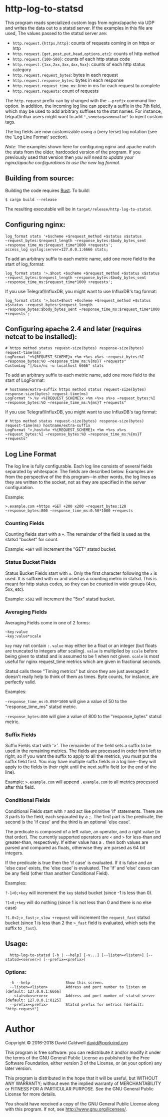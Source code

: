 # http-log-to-statsd

This program reads specialized custom logs from nginx/apache via UDP and
writes the data out to a statsd server. If the examples in this file are
used, The values passed to the statsd server are:

- `http.request.{https,http}`: counts of requests coming in on https or http
- `http.request.{get,post,put,head,options,etc}`: counts of http method
- `http.request.{100-500}`: counts of each http status code
- `http.request.{1xx,2xx,3xx,4xx,5xx}`: counts of each http status category
- `http.request.request_bytes`: bytes in each request
- `http.request.response_bytes`: bytes in each response
- `http.request.request_time_ms`: time in ms for each request to complete
- `http.request.requests`: count of requests

The `http.request` prefix can by changed with the `--prefix` command line
option. In addition, the incoming log line can specify a suffix in the 7th
field, which may be used to add arbitrary suffixes to the stat names. For
instance, telgraf/influx users might want to add `",sometag=somevalue"` to
inject custom tags.

The log fields are now customizable using a (very terse) log notation (see
the 'Log Line Format' section).

*Note*: The examples shown here for configuring nginx and apache match the
stats from the older, hardcoded version of the program. If you previously
used that version then *you will need to update your nginx/apache
configurations to use the new log format*.

## Building from source:

Building the code requires [Rust](https://www.rust-lang.org). To build:

    $ cargo build --release

The resulting executable will be in `target/release/http-log-to-statsd`.

## Configuring nginx:

    log_format stats '+$scheme +$request_method +$status x$status ~request_bytes:$request_length ~response_bytes:$body_bytes_sent ~response_time_ms:$request_time*1000 +requests';
    access_log syslog:server=127.0.0.1:6666 stats;

To add an arbitrary suffix to each metric name, add one more field to the
start of log_format:

    log_format stats '>.$host +$scheme +$request_method +$status x$status ~request_bytes:$request_length ~response_bytes:$body_bytes_sent ~response_time_ms:$request_time*1000 +requests';

If you use Telegraf/InfluxDB, you might want to use InfluxDB's tag format:

    log_format stats '>,host=$host +$scheme +$request_method +$status x$status ~request_bytes:$request_length ~response_bytes:$body_bytes_sent ~response_time_ms:$request_time*1000 +requests';

## Configuring apache 2.4 and later (requires netcat to be installed):

    # https method status request-size(bytes) response-size(bytes) request-time(ms)
    LogFormat "+%{REQUEST_SCHEME}x +%m +%>s x%>s ~request_bytes:%I ~response_bytes:%O ~response_time_ms:%{ms}T +requests"
    CustomLog "|/bin/nc -u localhost 6666" stats

To add an arbitrary suffix to each metric name, add one more field to the
start of LogFormat:

    # hostname/extra-suffix https method status request-size(bytes) response-size(bytes) request-time(ms)
    LogFormat ">.%v +%{REQUEST_SCHEME}x +%m +%>s x%>s ~request_bytes:%I ~response_bytes:%O ~response_time_ms:%{ms}T +requests"

If you use Telegraf/InfluxDB, you might want to use InfluxDB's tag format:

    # https method status request-size(bytes) response-size(bytes) request-time(ms) hostname/extra-suffix
    LogFormat ">,host=%v +%{REQUEST_SCHEME}x +%m +%>s x%>s ~request_bytes:%I ~response_bytes:%O ~response_time_ms:%{ms}T +requests"

## Log Line Format

The log line is fully configurable. Each log line consists of several fields
separated by whitespace. The fields are described below. Examples are from
the perspective of the this program--in other words, the log lines as they
are written to the socket, not as they are specified in the server
configuration.

Example:

    >.example.com +https +GET +200 x200 ~request_bytes:120 ~response_bytes:800 ~response_time_ms:0.50*1000 +requests

### Counting Fields

Counting fields start with a `+`. The remainder of the field is used as the
statsd "bucket" for count.

Example: `+GET` will increment the "GET" statsd bucket.

### Status Bucket Fields

Status Bucket Fields start with `x`. Only the first character following the
`x` is used. It is suffixed with `xx` and used as a counting metric in
statsd. This is meant for http status codes, so they can be counted in wide
groups (4xx, 5xx, etc).

Example: `x502` will increment the "5xx" statsd bucket.

### Averaging Fields

Averaging Fields come in one of 2 forms:

    ~key:value
    ~key:value*scale

`key` may not contain `:`. `value` may either be a float or an integer (but
floats are truncated to integers after scaling). `value` is multiplied by
`scale` before being given to statsd and is assumed to be 1 when not
given. `scale` is most useful for nginx request_time metrics which are given
in fractional seconds.

Statsd calls these "Timing metrics" but since they are just averaged it
doesn't really help to think of them as times. Byte counts, for instance,
are perfectly valid.

Examples:

`~response_time_ms:0.050*1000` will give a value of 50 to the
"response_time_ms" statsd metric.

`~response_bytes:800` will give a value of 800 to the "response_bytes"
statsd metric.

### Suffix Fields

Suffix Fields start with '>'. The remainder of the field sets a suffix to be
used in the remaining metrics. The fields are processed in order from left
to right, so if you want the suffix to apply to all the metrics, you must
put the suffix field first. You may have multiple suffix fields in a log
line--they will apply to the fields to their right until the next suffix
field (or the end of the line).

Example: `>.example.com` will append `.example.com` to all metrics
processed after this field.

### Conditional Fields

Conditional Fields start with `?` and act like primitive 'if'
statements. There are 3 parts to the field, each separated by a `;`. The
first part is the predicate, the second is the 'if case' and the third is an
optional 'else case'.

The predicate is composed of a left value, an operator, and a right value
(in that order). The currently supported operators are `<` and `>` for
less-than and greater-than, respectively. If either value has a `.` then
both values are parsed and compared as floats, otherwise they are parsed as
64 bit integers.

If the predicate is true then the 'if case' is evaluated. If it is false and
an 'else case' exists, the 'else case' is evaluated. The 'if' and 'else'
cases can be any field (other than another Conditional Field).

Examples:

`?-1<0;+key` will increment the `key` statsd bucket (since -1 is less than 0).

`?1<0;+key` will do nothing (since 1 is not less than 0 and there is no else
case)

`?1.0<2;>_fast;>_slow +request` will increment the `request_fast` statsd
bucket (since 1 is less than 2 the `>_fast` field is evaluated, which sets
the suffix to `_fast`).

## Usage:

      http-log-to-statsd [-h | --help] [-v...] [--listen=<listen>] [--statsd=<server>] [--prefix=<prefix>]

### Options:

      -h --help                Show this screen.
      --listen=<listen>        Address and port number to listen on [default: 127.0.0.1:6666]
      --statsd=<server>        Address and port number of statsd server [default: 127.0.0.1:8125]
      --prefix=<prefix>        Statsd prefix for metrics [default: "http.request"]

# Author

Copyright © 2016-2018 David Caldwell <david@porkrind.org>

This program is free software: you can redistribute it and/or modify it
under the terms of the GNU General Public License as published by the Free
Software Foundation, either version 3 of the License, or (at your option)
any later version.

This program is distributed in the hope that it will be useful, but WITHOUT
ANY WARRANTY; without even the implied warranty of MERCHANTABILITY or
FITNESS FOR A PARTICULAR PURPOSE.  See the GNU General Public License for
more details.

You should have received a copy of the GNU General Public License along with
this program.  If not, see <http://www.gnu.org/licenses/>.
